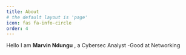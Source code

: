 ```yaml
---
title: About
# the default layout is 'page'
icon: fas fa-info-circle
order: 4
---
```


Hello I am **Marvin Ndungu** , a Cybersec Analyst
-Good at Networking
